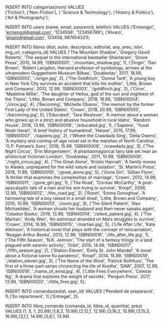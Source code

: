 INSERT INTO categorias(nom)  VALUES  
('Fiction'), ('Non-Fiction'), ( 'Science & Technology'), ('History & Politics'), ('Art & Photography');


INSERT INTO users (name, email, password, telefon) VALUES 
('Ermengol', 'ermengol@gmail.com', '1234556', '123456789'),
('Alvaro', 'alvaro@gmail.com', 123456, 987654321);


INSERT INTO llibres (titol, autor, descripcio, editorial, any, preu, isbn, img_url, categoria_id) 
VALUES 
('The Mountain Shadow', 'Gregory David Roberts', 'The sequel to the international bestseller Shantaram', 'Grove Press', 2015, 14.99, 'ISBN00001', './mountain_shadow.jpg', 1),
('Origin', 'Dan Brown', 'Robert Langdon, Harvard professor of symbology, arrives at the ultramodern Guggenheim Museum Bilbao', 'Doubleday', 2017, 18.99, 'ISBN00002', './origin.jpg', 2),
('The Goldfinch', 'Donna Tartt', 'A young boy in New York City survives an accident that kills his mother', 'Little, Brown and Company', 2013, 12.99, 'ISBN00003', './goldfinch.jpg', 3),
('Circe', 'Madeline Miller', 'The daughter of Helios, god of the sun and mightiest of the Titans', 'Little, Brown and Company', 2018, 16.99, 'ISBN00004', './circe.jpg', 4),
('Becoming', 'Michelle Obama', 'The memoir by the former First Lady of the United States', 'Crown', 2018, 20.99, 'ISBN00005', './becoming.jpg', 5),
('Educated', 'Tara Westover', 'A memoir about a woman who grows up in a strict and abusive household in rural Idaho', 'Random House', 2018, 13.99, 'ISBN00006', './educated.jpg', 1),
('Sapiens', 'Yuval Noah Harari', 'A brief history of humankind', 'Harper', 2015, 17.99, 'ISBN00007', './sapiens.jpg', 2),
('Where the Crawdads Sing', 'Delia Owens', 'A mystery and coming-of-age novel set in the marshes of North Carolina', 'G.P. Putnam’s Sons', 2018, 15.99, 'ISBN00008', './crawdads.jpg', 3),
('The Night Circus', 'Erin Morgenstern', 'A phantasmagorical fairy tale set near an ahistorical Victorian London', 'Doubleday', 2011, 10.99, 'ISBN00009', './night_circus.jpg', 4),
('The Great Alone', 'Kristin Hannah', 'A family moves to Alaska, unprepared for the wild nature and isolation', 'St. Martin’s Press', 2018, 11.99, 'ISBN00010', './great_alone.jpg', 5),
('Gone Girl', 'Gillian Flynn', 'A thriller that examines the complexities of marriage', 'Crown', 2012, 14.99, 'ISBN00011', './gone_girl.jpg', 1),
('The Road', 'Cormac McCarthy', 'A post-apocalyptic tale of a man and his son trying to survive', 'Knopf', 2006, 12.99, 'ISBN00012', './the_road.jpg', 2),
('Room', 'Emma Donoghue', 'A harrowing tale of a boy raised in a small shed', 'Little, Brown and Company', 2010, 10.99, 'ISBN00013', './room.jpg', 3),
('The Silent Patient', 'Alex Michaelides', 'A woman shoots her husband and then never speaks again', 'Celadon Books', 2019, 13.99, 'ISBN00014', './silent_patient.jpg', 4),
('The Martian', 'Andy Weir', 'An astronaut stranded on Mars struggles to survive', 'Crown', 2014, 16.99, 'ISBN00015', './martian.jpg', 5),
('Life After Life', 'Kate Atkinson', 'A historical novel that plays with the concept of reincarnation', 'Reagan Arthur Books', 2013, 12.99, 'ISBN00016', './life_after_life.jpg', 1),
('The Fifth Season', 'N.K. Jemisin', 'The start of a fantasy trilogy in a land plagued with seismic activity', 'Orbit', 2015, 14.99, 'ISBN00017', './fifth_season.jpg', 2),
('Station Eleven', 'Emily St. John Mandel', 'A novel about a fictional swine flu pandemic', 'Knopf', 2014, 15.99, 'ISBN00018', './station_eleven.jpg', 3),
('The Name of the Wind', 'Patrick Rothfuss', 'The first of a three-part series chronicling the life of Kvothe', 'DAW', 2007, 12.99, 'ISBN00019', './name_of_wind.jpg', 4),
('Little Fires Everywhere', 'Celeste Ng', 'A drama that explores the weight of secrets', 'Penguin Press', 2017, 13.99, 'ISBN00020', './little_fires.jpg', 5);


INSERT INTO comandas(estat, user_id) VALUES 
('Pendent de preparació', 1),('En repartiment', 1),('Entregat', 2);


INSERT INTO llibre_comanda (comanda_id, llibre_id, quantitat, preu) VALUES
(1, 5, 1, 20.99),(1,8,2, 15.99),(2,12,1, 12.99),(3,18,2, 15.99),(3,15,3, 16.99),(3,1,1, 14.99),(3,6,1, 13.99)

